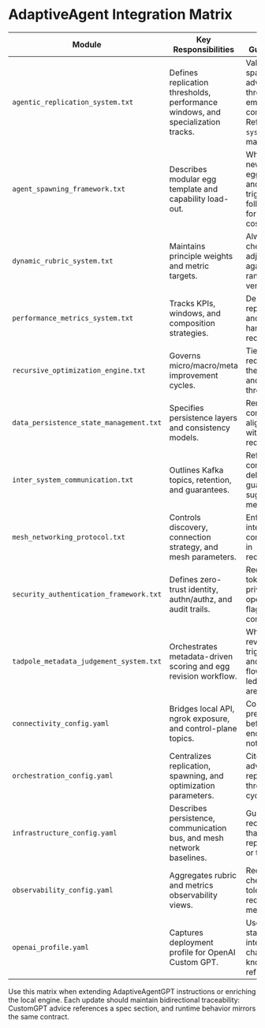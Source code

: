 # AdaptiveAgent Integration Matrix

| Module | Key Responsibilities | CustomGPT Guidance Hooks | Local Engine / API Touchpoints |
| --- | --- | --- | --- |
| `agentic_replication_system.txt` | Defines replication thresholds, performance windows, and specialization tracks. | Validate spawn/retire advice against thresholds before emitting commands. Reference section `system_config` for max agent counts. | `local_engine.engine.AdaptiveAgentEngine.spawn_worker` enforces `max_parallel_workers` and tags workers with the appropriate specialization track. |
| `agent_spawning_framework.txt` | Describes modular egg template and capability load-out. | When suggesting new workers, cite egg capabilities and specialization triggers. Require follow-up checks for resource costs. | Worker metadata inherits `focus_metrics` from specialization tracks; extend payload to include capability overrides when needed. |
| `dynamic_rubric_system.txt` | Maintains principle weights and metric targets. | Always cross-check adjustments against adaptive ranges and log verification tasks. | `local_engine.rubric_profile.RubricProfile` mirrors weights and computes composite scores for `/metrics`. |
| `performance_metrics_system.txt` | Tracks KPIs, windows, and composition strategies. | Demand explicit reporting intervals and outlier handling in recommendations. | Metrics payloads supplied via `status` commands feed composite scoring and event logs. |
| `recursive_optimization_engine.txt` | Governs micro/macro/meta improvement cycles. | Tie optimization requests back to the correct cycle and success thresholds. | `local_engine.optimization_profile.CYCLES` mirrors each phase; the `optimize` command routes through `AdaptiveAgentEngine.trigger_cycle`. |
| `data_persistence_state_management.txt` | Specifies persistence layers and consistency models. | Remind contributors to align state writes with consistency requirements. | `custom_gpt/connectivity_config.yaml` maps status topics to the population schema; future persistence adapters should honor these scopes. |
| `inter_system_communication.txt` | Outlines Kafka topics, retention, and guarantees. | Reference the correct topic and delivery guarantee when suggesting message flows. | Connectivity config anchors control-plane topics to the Kafka cluster; align local engine producers/consumers before deploying. |
| `mesh_networking_protocol.txt` | Controls discovery, connection strategy, and mesh parameters. | Enforce heartbeat intervals and connection limits in recommendations. | Worker metadata includes mesh focus metrics; integrate heartbeat cadence with `heartbeat_interval_ms`. |
| `security_authentication_framework.txt` | Defines zero-trust identity, authn/authz, and audit trails. | Require capability tokens for privileged operations and flag missing controls. | `local_engine.capabilities.CapabilityValidator` enforces HMAC-scoped tokens on `/commands`; extend to integrate with Kafka revocation feeds. |
| `tadpole_metadata_judgement_system.txt` | Orchestrates metadata-driven scoring and egg revision workflow. | When advising on revisions, cite trigger conditions and approval flows; ensure ledger updates are persisted. | `local_engine.metadata_repository.MetadataRepository` and `local_engine.judgement_system.JudgementSystem` aggregate metrics and emit revision plans consumed by the `revise_egg` command. |
| `connectivity_config.yaml` | Bridges local API, ngrok exposure, and control-plane topics. | Confirm ngrok prerequisites before exposing endpoints and note rate limits. | `local_engine.config_loader` loads this profile; `/healthz` reproduces heartbeat metadata. |
| `orchestration_config.yaml` | Centralizes replication, spawning, and optimization parameters. | Cite this file when advising on replication thresholds or cycle tuning. | Engine initialization records the control-plane profile for command routing. |
| `infrastructure_config.yaml` | Describes persistence, communication bus, and mesh network baselines. | Guard against recommendations that violate replication factors or topic retention. | Integrate with orchestration when extending the engine to persist state or emit Kafka events. |
| `observability_config.yaml` | Aggregates rubric and metrics observability views. | Require coverage checks before tolerating reductions in metric collection. | Composite score reporting should feed into the observability dashboards; `/metrics` output is shaped for this. |
| `openai_profile.yaml` | Captures deployment profile for OpenAI Custom GPT. | Use conversation starters to validate integration changes; keep knowledge bundle refreshed. | Ensure local engine instructions appear in the same knowledge bundle for consistent guidance. |

Use this matrix when extending AdaptiveAgentGPT instructions or enriching the local engine. Each update should maintain bidirectional traceability: CustomGPT advice references a spec section, and runtime behavior mirrors the same contract.
